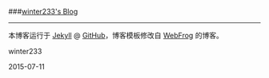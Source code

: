 ###[winter233's Blog](http://winter233.github.io)

---

本博客运行于 [Jekyll](http://jekyllrb.com) @ [GitHub](http://github.com/winter233/winter233.github.io)，博客模板修改自 [WebFrog](http://webfrogs.me/) 的博客。

winter233

2015-07-11
